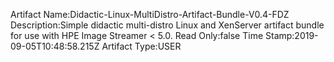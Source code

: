 Artifact Name:Didactic-Linux-MultiDistro-Artifact-Bundle-V0.4-FDZ
Description:Simple didactic multi-distro Linux and XenServer artifact bundle for use with HPE Image Streamer < 5.0.
Read Only:false
Time Stamp:2019-09-05T10:48:58.215Z
Artifact Type:USER
